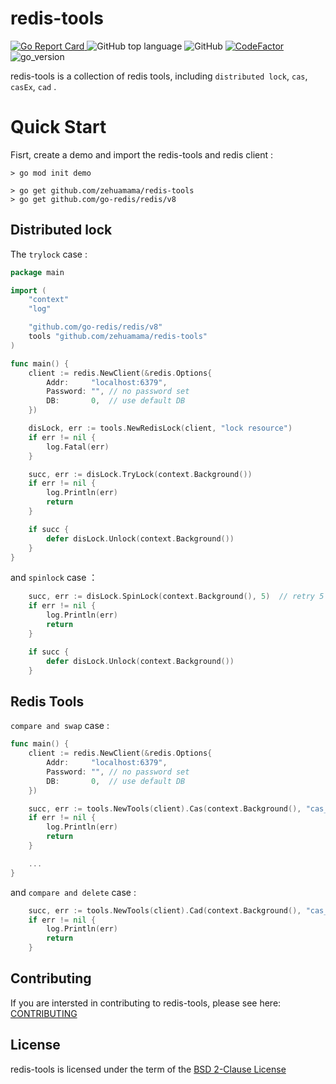 # redis-tools

[![Go Report Card](https://goreportcard.com/badge/github.com/zehuamama/redis-tools)&nbsp;](https://goreportcard.com/report/github.com/zehuamama/redis-tools)![GitHub top language](https://img.shields.io/github/languages/top/zehuamama/redis-tools)&nbsp;![GitHub](https://img.shields.io/github/license/zehuamama/balancer)&nbsp;[![CodeFactor](https://www.codefactor.io/repository/github/zehuamama/balancer/badge)](https://www.codefactor.io/repository/github/zehuamama/redis-tools)&nbsp;![go_version](https://img.shields.io/badge/go%20version-1.19-yellow)

redis-tools is a collection of redis tools, including `distributed lock`, `cas`, `casEx`, `cad` .

# Quick Start
Fisrt, create a demo and import the redis-tools and redis client :  

```shell
> go mod init demo

> go get github.com/zehuamama/redis-tools
> go get github.com/go-redis/redis/v8
```

## Distributed lock
The `trylock` case :
```go
package main

import (
	"context"
	"log"

	"github.com/go-redis/redis/v8"
	tools "github.com/zehuamama/redis-tools"
)

func main() {
	client := redis.NewClient(&redis.Options{
		Addr:     "localhost:6379",
		Password: "", // no password set
		DB:       0,  // use default DB
	})

	disLock, err := tools.NewRedisLock(client, "lock resource")
	if err != nil {
		log.Fatal(err)
	}

	succ, err := disLock.TryLock(context.Background())
	if err != nil {
		log.Println(err)
        return
	}

	if succ {
		defer disLock.Unlock(context.Background())
	}
}

```
and `spinlock` case ：
```go
    succ, err := disLock.SpinLock(context.Background(), 5)  // retry 5 times
	if err != nil {
		log.Println(err)
        return
	}

	if succ {
		defer disLock.Unlock(context.Background())
	}
```

## Redis Tools
`compare and swap` case :
```go
func main() {
	client := redis.NewClient(&redis.Options{
		Addr:     "localhost:6379",
		Password: "", // no password set
		DB:       0,  // use default DB
	})

	succ, err := tools.NewTools(client).Cas(context.Background(), "cas_key", "old value", "new value")
	if err != nil {
		log.Println(err)
		return
	}

    ...
}
```

and `compare and delete` case :
```go
    succ, err := tools.NewTools(client).Cad(context.Background(), "cas_key", "old value")
	if err != nil {
		log.Println(err)
		return
	}
```

## Contributing

If you are intersted in contributing to redis-tools, please see here: [CONTRIBUTING](https://github.com/zehuamama/redis-tools/blob/main/CONTRIBUTING.md)

## License

redis-tools is licensed under the term of the [BSD 2-Clause License](https://github.com/zehuamama/redis-tools/blob/main/LICENSE)
